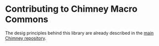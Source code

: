# Contributing to Chimney Macro Commons

The desig principles behind this library are already described in the [main Chimney repository](https://github.com/scalalandio/chimney/blob/master/CONTRIBUTING.md).
